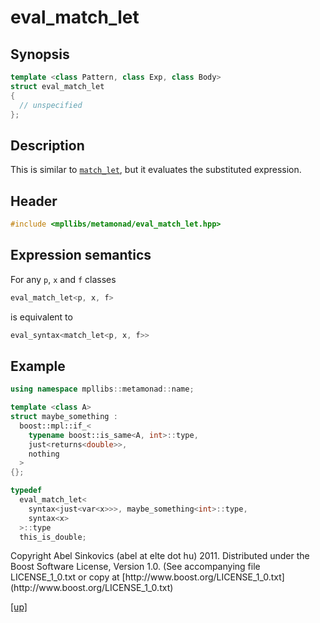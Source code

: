 # eval_match_let

## Synopsis

```cpp
template <class Pattern, class Exp, class Body>
struct eval_match_let
{
  // unspecified
};
```

## Description

This is similar to [`match_let`](match_let.html), but it evaluates the
substituted expression.

## Header

```cpp
#include <mpllibs/metamonad/eval_match_let.hpp>
```

## Expression semantics

For any `p`, `x` and `f` classes

```cpp
eval_match_let<p, x, f>
```

is equivalent to

```cpp
eval_syntax<match_let<p, x, f>>
```

## Example

```cpp
using namespace mpllibs::metamonad::name;

template <class A>
struct maybe_something :
  boost::mpl::if_<
    typename boost::is_same<A, int>::type,
    just<returns<double>>,
    nothing
  >
{};

typedef
  eval_match_let<
    syntax<just<var<x>>>, maybe_something<int>::type,
    syntax<x>
  >::type
  this_is_double;
```

<p class="copyright">
Copyright Abel Sinkovics (abel at elte dot hu) 2011.
Distributed under the Boost Software License, Version 1.0.
(See accompanying file LICENSE_1_0.txt or copy at
[http://www.boost.org/LICENSE_1_0.txt](http://www.boost.org/LICENSE_1_0.txt)
</p>

[[up]](reference.html)



